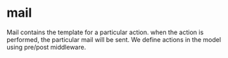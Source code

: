 # mail 

Mail contains the template for a particular action. when the action is performed, the particular mail will be sent. We define actions in the model using pre/post middleware.